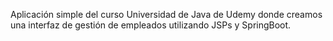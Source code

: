 Aplicación simple del curso Universidad de Java de Udemy donde creamos una interfaz de gestión de empleados utilizando JSPs y SpringBoot.
